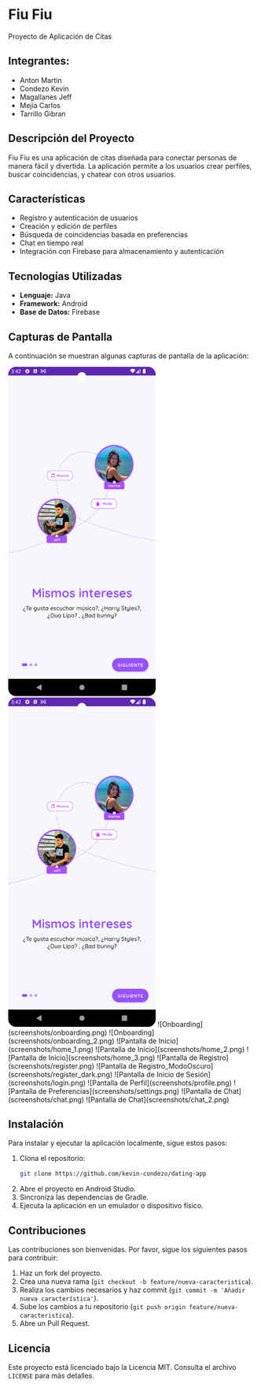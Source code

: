 # Fiu Fiu

Proyecto de Aplicación de Citas

## Integrantes:
* Anton Martin
* Condezo Kevin
* Magallanes Jeff
* Mejia Carlos
* Tarrillo Gibran

## Descripción del Proyecto
Fiu Fiu es una aplicación de citas diseñada para conectar personas de manera fácil y divertida. La aplicación permite a los usuarios crear perfiles, buscar coincidencias, y chatear con otros usuarios.

## Características
- Registro y autenticación de usuarios
- Creación y edición de perfiles
- Búsqueda de coincidencias basada en preferencias
- Chat en tiempo real
- Integración con Firebase para almacenamiento y autenticación

## Tecnologías Utilizadas
- **Lenguaje:** Java
- **Framework:** Android
- **Base de Datos:** Firebase

## Capturas de Pantalla
A continuación se muestran algunas capturas de pantalla de la aplicación:

<img src="screenshots/onboarding.png" alt="Onboarding" width="300"/>
<img src="screenshots/onboarding.png" alt="Onboarding" width="300"/>
![Onboarding](screenshots/onboarding.png)
![Onboarding](screenshots/onboarding_2.png)
![Pantalla de Inicio](screenshots/home_1.png)
![Pantalla de Inicio](screenshots/home_2.png)
![Pantalla de Inicio](screenshots/home_3.png)
![Pantalla de Registro](screenshots/register.png)
![Pantalla de Registro_ModoOscuro](screenshots/register_dark.png)
![Pantalla de Inicio de Sesión](screenshots/login.png)
![Pantalla de Perfil](screenshots/profile.png)
![Pantalla de Preferencias](screenshots/settings.png)
![Pantalla de Chat](screenshots/chat.png)
![Pantalla de Chat](screenshots/chat_2.png)

## Instalación
Para instalar y ejecutar la aplicación localmente, sigue estos pasos:

1. Clona el repositorio:
    ```sh
    git clone https://github.com/kevin-condezo/dating-app
    ```
2. Abre el proyecto en Android Studio.
3. Sincroniza las dependencias de Gradle.
4. Ejecuta la aplicación en un emulador o dispositivo físico.

## Contribuciones
Las contribuciones son bienvenidas. Por favor, sigue los siguientes pasos para contribuir:

1. Haz un fork del proyecto.
2. Crea una nueva rama (`git checkout -b feature/nueva-caracteristica`).
3. Realiza los cambios necesarios y haz commit (`git commit -m 'Añadir nueva característica'`).
4. Sube los cambios a tu repositorio (`git push origin feature/nueva-caracteristica`).
5. Abre un Pull Request.

## Licencia
Este proyecto está licenciado bajo la Licencia MIT. Consulta el archivo `LICENSE` para más detalles.